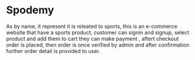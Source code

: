 # Spodemy
As by name, it represent it is releated to sports, this is an e-commerce website that have a sports product, customer can signin and signup, select product and add them to cart  they can make payment , aftert checkout  order is placed, then order is once verified by admin and after confirmation further order detail is provided to user.
